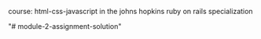 course: html-css-javascript in the johns hopkins ruby on rails specialization

"# module-2-assignment-solution" 
